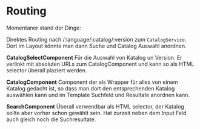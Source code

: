 # Routing

Momentaner stand der Dinge: 

Direktes Routing nach /:language/:catalog/:version zum `CatalogService`.  
Dort im Layout könnte man dann Suche und Catalog Auswahl anordnen.

**CatalogSelectComponent**
Für die Auswahl von Katalog un Version. Er verlinkt mit absoluten URLs 
zum CatalogComponent und kann so als HTML selector überall plaziert werden.

**CatalogComponent**
Component der als Wrapper für alles von einem Katalog gedacht ist, 
so dass man dort den entsprechenden Katalog auswählen kann und im 
Template Suchfeld und Resultate anordnen kann.

**SearchComponent**
Überall verwendbar als HTML selector, der Katalog sollte aber vorher schon gewählt sein.
Hat zurzeit neben dem Input Feld auch gleich noch die Suchresultate.


